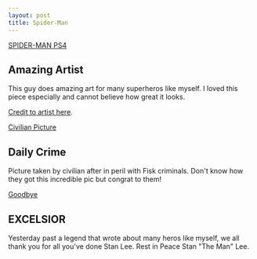 ```yaml
---
layout: post
title: Spider-Man 
---
```


[SPIDER-MAN PS4](/images/testspider.jpg)

## Amazing Artist
This guy does amazing art for many superheros like myself. I loved this piece especially and cannot believe how great it looks.

[Credit to artist here](https://twitter.com/Lozifer).

[Civilian Picture](/images/civilian-picture.jpg)

## Daily Crime
Picture taken by civilian after in peril with Fisk criminals. Don't know how they got this incredible pic but congrat to them!

[Goodbye](/images/stanlee.jpg)

## EXCELSIOR

Yesterday past a legend that wrote about many heros like myself, we all thank you for all you've done Stan Lee. Rest in Peace Stan "The Man" Lee.
